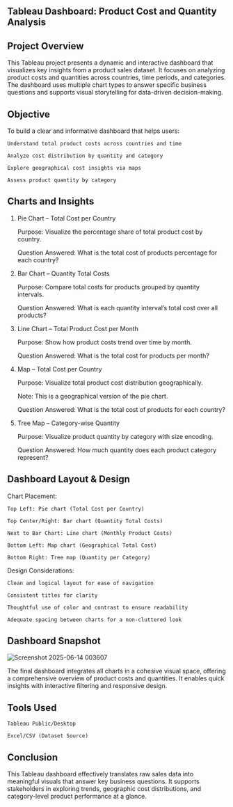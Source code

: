 ## Tableau Dashboard: Product Cost and Quantity Analysis
## Project Overview

This Tableau project presents a dynamic and interactive dashboard that visualizes key insights from a product sales dataset. It focuses on analyzing product costs and quantities across countries, time periods, and categories. The dashboard uses multiple chart types to answer specific business questions and supports visual storytelling for data-driven decision-making.
## Objective

To build a clear and informative dashboard that helps users:

    Understand total product costs across countries and time

    Analyze cost distribution by quantity and category

    Explore geographical cost insights via maps

    Assess product quantity by category

## Charts and Insights
1. Pie Chart – Total Cost per Country

    Purpose: Visualize the percentage share of total product cost by country.

    Question Answered: What is the total cost of products percentage for each country?

2. Bar Chart – Quantity Total Costs

    Purpose: Compare total costs for products grouped by quantity intervals.

    Question Answered: What is each quantity interval’s total cost over all products?

3. Line Chart – Total Product Cost per Month

    Purpose: Show how product costs trend over time by month.

    Question Answered: What is the total cost for products per month?

4. Map – Total Cost per Country

    Purpose: Visualize total product cost distribution geographically.

    Note: This is a geographical version of the pie chart.

    Question Answered: What is the total cost of products for each country?

5. Tree Map – Category-wise Quantity

    Purpose: Visualize product quantity by category with size encoding.

    Question Answered: How much quantity does each product category represent?

## Dashboard Layout & Design
Chart Placement:

    Top Left: Pie chart (Total Cost per Country)

    Top Center/Right: Bar chart (Quantity Total Costs)

    Next to Bar Chart: Line chart (Monthly Product Costs)

    Bottom Left: Map chart (Geographical Total Cost)

    Bottom Right: Tree map (Quantity per Category)

Design Considerations:

    Clean and logical layout for ease of navigation

    Consistent titles for clarity

    Thoughtful use of color and contrast to ensure readability

    Adequate spacing between charts for a non-cluttered look

 ## Dashboard Snapshot
 ![Screenshot 2025-06-14 003607](https://github.com/user-attachments/assets/ab0c253c-8427-4f45-8eab-bb365104d0ba)


The final dashboard integrates all charts in a cohesive visual space, offering a comprehensive overview of product costs and quantities. It enables quick insights with interactive filtering and responsive design.
## Tools Used

    Tableau Public/Desktop

    Excel/CSV (Dataset Source)

## Conclusion

This Tableau dashboard effectively translates raw sales data into meaningful visuals that answer key business questions. It supports stakeholders in exploring trends, geographic cost distributions, and category-level product performance at a glance.
